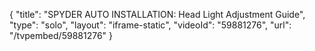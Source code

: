 {
    "title": "SPYDER AUTO INSTALLATION: Head Light Adjustment Guide",
    "type": "solo",
    "layout": "iframe-static",
    "videoId": "59881276",
    "url": "\/tvpembed\/59881276"
}